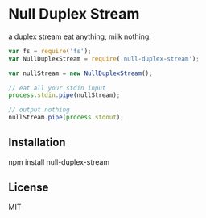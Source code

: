 # Null Duplex Stream

a duplex stream eat anything, milk nothing.

```js
var fs = require('fs');
var NullDuplexStream = require('null-duplex-stream');

var nullStream = new NullDuplexStream();

// eat all your stdin input
process.stdin.pipe(nullStream);

// output nothing
nullStream.pipe(process.stdout);
```

## Installation

npm install null-duplex-stream

## License

MIT

